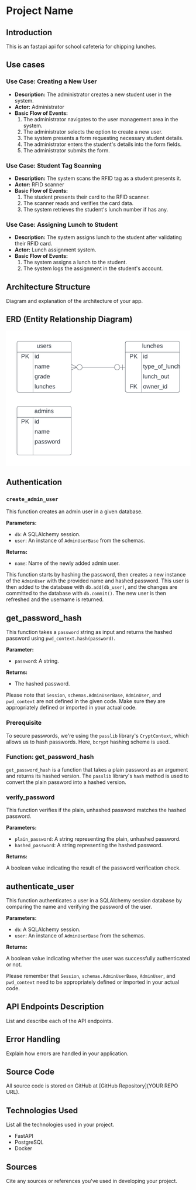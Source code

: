# Project Name

## Introduction 
This is an fastapi api for school cafeteria for chipping lunches. 

## Use cases

### **Use Case: Creating a New User**
- **Description:** The administrator creates a new student user in the system.
- **Actor:** Administrator
- **Basic Flow of Events:**
  1. The administrator navigates to the user management area in the system.
  2. The administrator selects the option to create a new user.
  3. The system presents a form requesting necessary student details.
  4. The administrator enters the student's details into the form fields.
  5. The administrator submits the form.

### Use Case: Student Tag Scanning
- **Description:** The system scans the RFID tag as a student presents it.
- **Actor:** RFID scanner
- **Basic Flow of Events:**
  1. The student presents their card to the RFID scanner.
  2. The scanner reads and verifies the card data.
  3. The system retrieves the student's lunch number if has any.

### Use Case: Assigning Lunch to Student
- **Description:** The system assigns lunch to the student after validating their RFID card.
- **Actor:** Lunch assignment system.
- **Basic Flow of Events:**
  1. The system assigns a lunch to the student.
  2. The system logs the assignment in the student's account.


## Architecture Structure
Diagram and explanation of the architecture of your app.

## ERD (Entity Relationship Diagram)
![Alternative text for the image](/static/ERD.png)

## Authentication

### `create_admin_user`

This function creates an admin user in a given database.

**Parameters:**

- `db`: A SQLAlchemy session.
- `user`: An instance of `AdminUserBase` from the schemas.

**Returns:**

- `name`: Name of the newly added admin user.

This function starts by hashing the password, then creates a new instance of the `AdminUser` with the provided name and hashed password. This user is then added to the database with `db.add(db_user)`, and the changes are committed to the database with `db.commit()`. The new user is then refreshed and the username is returned.


## get_password_hash
This function takes a `password` string as input and returns the hashed password using `pwd_context.hash(password)`.

**Parameter:**

- `password`: A string.

**Returns:**

- The hashed password.

Please note that `Session`, `schemas.AdminUserBase`, `AdminUser`, and `pwd_context` are not defined in the given code. Make sure they are appropriately defined or imported in your actual code.


### Prerequisite 

To secure passwords, we're using the `passlib` library's `CryptContext`, which allows us to hash passwords.
Here, `bcrypt` hashing scheme is used. 

### Function: get_password_hash

`get_password_hash` is a function that takes a plain password as an argument and returns its hashed version. The `passlib` library's `hash` method is used to convert the plain password into a hashed version.

### verify_password
This function verifies if the plain, unhashed password matches the hashed password.

**Parameters:**

- `plain_password`: A string representing the plain, unhashed password.
- `hashed_password`: A string representing the hashed password.

**Returns:**

A boolean value indicating the result of the password verification check.


## authenticate_user
This function authenticates a user in a SQLAlchemy session database by comparing the name and verifying the password of the user.

**Parameters:**

- `db`: A SQLAlchemy session.
- `user`: An instance of `AdminUserBase` from the schemas.

**Returns:**

A boolean value indicating whether the user was successfully authenticated or not.

Please remember that `Session`, `schemas.AdminUserBase`, `AdminUser`, and `pwd_context` need to be appropriately defined or imported in your actual code.

## API Endpoints Description
List and describe each of the API endpoints.

## Error Handling
Explain how errors are handled in your application.

## Source Code
All source code is stored on GitHub at [GitHub Repository](YOUR REPO URL).

## Technologies Used
List all the technologies used in your project.
- FastAPI
- PostgreSQL
- Docker

## Sources
Cite any sources or references you've used in developing your project.